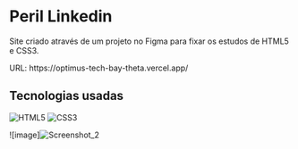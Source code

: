 <h1 text-align:center >Peril Linkedin</h1>

<p>Site criado através de um projeto no Figma para fixar os estudos de HTML5 e CSS3.</p>
<p>URL: https://optimus-tech-bay-theta.vercel.app/</p>

<h2>Tecnologias usadas</h2>

 ![HTML5](https://img.shields.io/badge/html5-%23E34F26.svg?style=for-the-badge&logo=html5&logoColor=white) ![CSS3](https://img.shields.io/badge/css3-%231572B6.svg?style=for-the-badge&logo=css3&logoColor=white)

 ![image]![Screenshot_2](https://github.com/MatheusLimaa1/perfil-linkedin/assets/135172635/986e637a-bc79-420d-90a1-7076bcaec05d)
